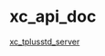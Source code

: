 # xc_api_doc

[xc_tplusstd_server](https://github.com/chunqian/xc_api_doc/tree/main/docs/xc_tplusstd_server/README.md)

